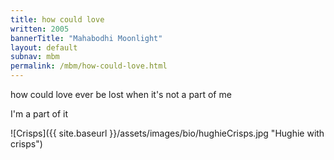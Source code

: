 ```yaml
---
title: how could love
written: 2005
bannerTitle: "Mahabodhi Moonlight" 
layout: default
subnav: mbm
permalink: /mbm/how-could-love.html
---
```


<div class="poem">
how could love  
ever be lost  
when it's not a part of me  
 
I'm a part of it
</div>

![Crisps]({{ site.baseurl }}/assets/images/bio/hughieCrisps.jpg "Hughie with crisps")
